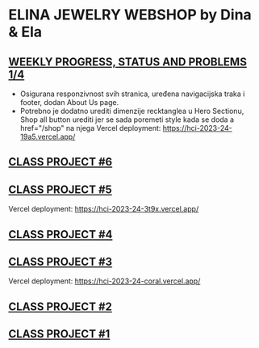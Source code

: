 # ELINA JEWELRY WEBSHOP by Dina & Ela

## [WEEKLY PROGRESS, STATUS AND PROBLEMS 1/4](https://github.com/DinaVrandecic/HCI-2023-24/tree/main/semester-project)
- Osigurana responzivnost svih stranica, uređena navigacijska traka i footer, dodan About Us page.
- Potrebno je dodatno urediti dimenzije recktanglea u Hero Sectionu, Shop all button urediti jer se sada poremeti style kada se doda a href="/shop" na njega
Vercel deployment: https://hci-2023-24-19a5.vercel.app/ 
## [CLASS PROJECT #6](https://github.com/DinaVrandecic/HCI-2023-24/tree/main/class-projects/class-project-5)
## [CLASS PROJECT #5](https://github.com/DinaVrandecic/HCI-2023-24/tree/main/class-projects/class-project-6)
Vercel deployment: https://hci-2023-24-3t9x.vercel.app/
## [CLASS PROJECT #4](https://github.com/DinaVrandecic/HCI-2023-24/tree/main/class-projects/class-project-4)
## [CLASS PROJECT #3](https://github.com/DinaVrandecic/HCI-2023-24/tree/main/class-projects/class-project-3/my-app)
Vercel deployment: https://hci-2023-24-coral.vercel.app/
## [CLASS PROJECT #2](https://github.com/DinaVrandecic/HCI-2023-24/tree/main/class-projects/class-project-2)
## [CLASS PROJECT #1](https://github.com/DinaVrandecic/HCI-2023-24/tree/main/class-projects/class-project-1)
